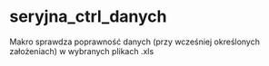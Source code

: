 # seryjna_ctrl_danych
Makro sprawdza poprawność danych (przy wcześniej określonych założeniach) w wybranych plikach .xls
